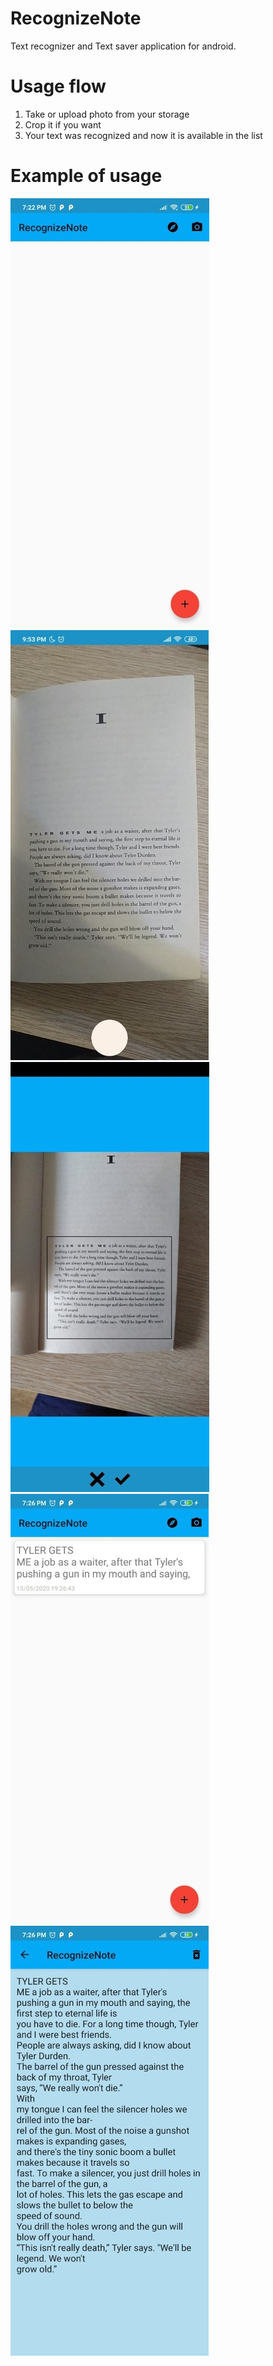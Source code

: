 # RecognizeNote

Text recognizer and Text saver application for android.

# Usage flow

1. Take or upload photo from your storage
1. Crop it if you want
1. Your text was recognized and now it is available in the list

# Example of usage
![img1](https://github.com/sessionsesh/RecognizeNote/blob/master/examples/img1.jpg)
![img2](https://github.com/sessionsesh/RecognizeNote/blob/master/examples/img2.jpg)
![img3](https://github.com/sessionsesh/RecognizeNote/blob/master/examples/img3.jpg) </br>
![img4](https://github.com/sessionsesh/RecognizeNote/blob/master/examples/img4.jpg)
![img5](https://github.com/sessionsesh/RecognizeNote/blob/master/examples/img5.jpg)
